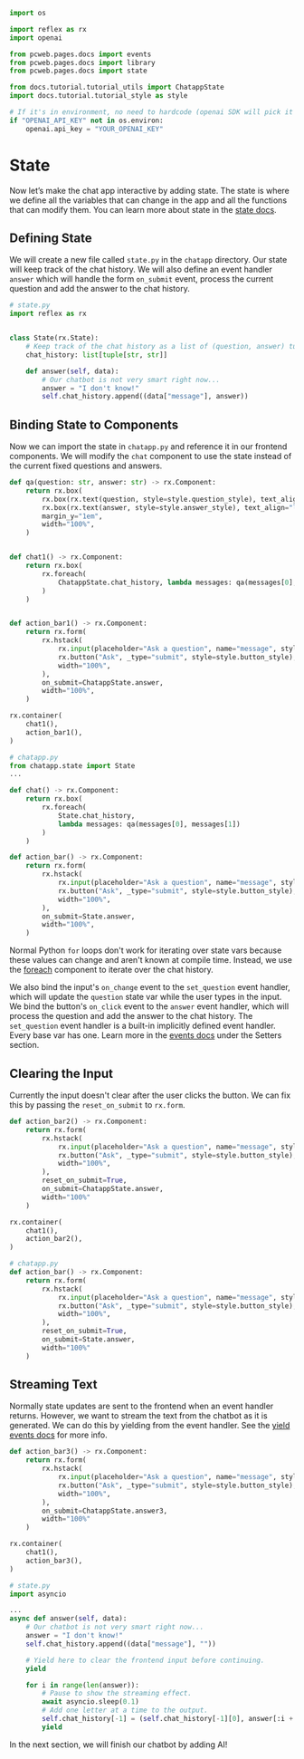 ```python exec
import os

import reflex as rx
import openai

from pcweb.pages.docs import events
from pcweb.pages.docs import library
from pcweb.pages.docs import state

from docs.tutorial.tutorial_utils import ChatappState
import docs.tutorial.tutorial_style as style

# If it's in environment, no need to hardcode (openai SDK will pick it up)
if "OPENAI_API_KEY" not in os.environ:
    openai.api_key = "YOUR_OPENAI_KEY"

```

# State

Now let’s make the chat app interactive by adding state. The state is where we define all the variables that can change in the app and all the functions that can modify them. You can learn more about state in the [state docs]({state.overview.path}).

## Defining State

We will create a new file called `state.py` in the `chatapp` directory. Our state will keep track of the chat history. We will also define an event handler `answer` which will handle the form `on_submit` event, process the current question and add the answer to the chat history.

```python
# state.py
import reflex as rx


class State(rx.State):
    # Keep track of the chat history as a list of (question, answer) tuples.
    chat_history: list[tuple[str, str]]

    def answer(self, data):
        # Our chatbot is not very smart right now...
        answer = "I don't know!"
        self.chat_history.append((data["message"], answer))

```

## Binding State to Components

Now we can import the state in `chatapp.py` and reference it in our frontend components. We will modify the `chat` component to use the state instead of the current fixed questions and answers.

```python exec
def qa(question: str, answer: str) -> rx.Component:
    return rx.box(
        rx.box(rx.text(question, style=style.question_style), text_align="right"),
        rx.box(rx.text(answer, style=style.answer_style), text_align="left"),
        margin_y="1em",
        width="100%",
    )


def chat1() -> rx.Component:
    return rx.box(
        rx.foreach(
            ChatappState.chat_history, lambda messages: qa(messages[0], messages[1])
        )
    )


def action_bar1() -> rx.Component:
    return rx.form(
        rx.hstack(
            rx.input(placeholder="Ask a question", name="message", style=style.input_style),
            rx.button("Ask", _type="submit", style=style.button_style),
            width="100%",
        ),
        on_submit=ChatappState.answer,
        width="100%",
    )
```

```python demo box
rx.container(
    chat1(),
    action_bar1(),
)
```

```python
# chatapp.py
from chatapp.state import State
...

def chat() -> rx.Component:
    return rx.box(
        rx.foreach(
            State.chat_history,
            lambda messages: qa(messages[0], messages[1])
        )
    )

def action_bar() -> rx.Component:
    return rx.form(
        rx.hstack(
            rx.input(placeholder="Ask a question", name="message", style=style.input_style),
            rx.button("Ask", _type="submit", style=style.button_style),
            width="100%",
        ),
        on_submit=State.answer,
        width="100%",
    )
```

Normal Python `for` loops don't work for iterating over state vars because these values can change and aren't known at compile time. Instead, we use the [foreach]({library.layout.foreach.path}) component to iterate over the chat history.

We also bind the input's `on_change` event to the `set_question` event handler, which will update the `question` state var while the user types in the input. We bind the button's `on_click` event to the `answer` event handler, which will process the question and add the answer to the chat history. The `set_question` event handler is a built-in implicitly defined event handler. Every base var has one. Learn more in the [events docs]({events.setters.path}) under the Setters section.


## Clearing the Input

Currently the input doesn't clear after the user clicks the button. We can fix this by passing the `reset_on_submit` to `rx.form`.


```python exec
def action_bar2() -> rx.Component:
    return rx.form(
        rx.hstack(
            rx.input(placeholder="Ask a question", name="message", style=style.input_style),
            rx.button("Ask", _type="submit", style=style.button_style),
            width="100%",
        ),
        reset_on_submit=True,
        on_submit=ChatappState.answer,
        width="100%"
    )
```

```python demo box
rx.container(
    chat1(),
    action_bar2(),
)
```

```python
# chatapp.py
def action_bar() -> rx.Component:
    return rx.form(
        rx.hstack(
            rx.input(placeholder="Ask a question", name="message", style=style.input_style),
            rx.button("Ask", _type="submit", style=style.button_style),
            width="100%",
        ),
        reset_on_submit=True,
        on_submit=State.answer,
        width="100%"
    )
```

## Streaming Text

Normally state updates are sent to the frontend when an event handler returns. However, we want to stream the text from the chatbot as it is generated. We can do this by yielding from the event handler. See the [yield events docs]({events.yield_events.path}) for more info.


```python exec
def action_bar3() -> rx.Component:
    return rx.form(
        rx.hstack(
            rx.input(placeholder="Ask a question", name="message", style=style.input_style),
            rx.button("Ask", _type="submit", style=style.button_style),
            width="100%",
        ),
        on_submit=ChatappState.answer3,
        width="100%"
    )
```

```python demo box
rx.container(
    chat1(),
    action_bar3(),
)
```

```python
# state.py
import asyncio

...
async def answer(self, data):
    # Our chatbot is not very smart right now...
    answer = "I don't know!"
    self.chat_history.append((data["message"], ""))

    # Yield here to clear the frontend input before continuing.
    yield

    for i in range(len(answer)):
        # Pause to show the streaming effect.
        await asyncio.sleep(0.1)
        # Add one letter at a time to the output.
        self.chat_history[-1] = (self.chat_history[-1][0], answer[:i + 1])
        yield
```

In the next section, we will finish our chatbot by adding AI!


